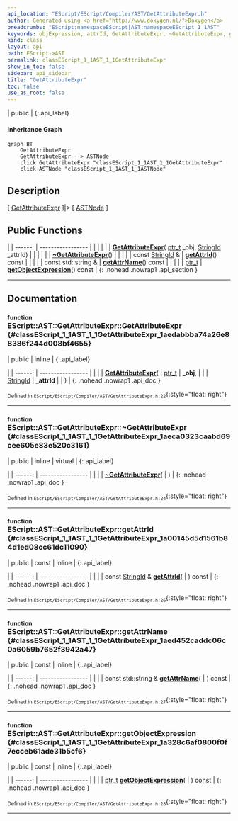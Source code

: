 ```yaml
---
api_location: "EScript/EScript/Compiler/AST/GetAttributeExpr.h"
author: Generated using <a href="http://www.doxygen.nl/">Doxygen</a>
breadcrumbs: "EScript:namespaceEScript|AST:namespaceEScript_1_1AST"
keywords: objExpression, attrId, GetAttributeExpr, ~GetAttributeExpr, getAttrId, getAttrName, getObjectExpression
kind: class
layout: api
path: EScript->AST
permalink: classEScript_1_1AST_1_1GetAttributeExpr
show_in_toc: false
sidebar: api_sidebar
title: "GetAttributeExpr"
toc: false
use_as_root: false
---
```


| public |
{:.api_label}

#### Inheritance Graph

```mermaid
graph BT
	GetAttributeExpr
	GetAttributeExpr --> ASTNode
	click GetAttributeExpr "classEScript_1_1AST_1_1GetAttributeExpr"
	click ASTNode "classEScript_1_1AST_1_1ASTNode"
```

## Description

[ [GetAttributeExpr](classEScript_1_1AST_1_1GetAttributeExpr) ]|> [ [ASTNode](classEScript_1_1AST_1_1ASTNode) ]



## Public Functions

|
| ------: | ----------------- |
|  | |
|  | **[GetAttributeExpr](#classEScript_1_1AST_1_1GetAttributeExpr_1aedabbba74a26e88386f244d008bf4655)**( [ptr_t](classEScript_1_1AST_1_1ASTNode#classEScript_1_1AST_1_1ASTNode_1a3b66b4450e328f61c873204f6e4183a5)  _obj,  [StringId](classEScript_1_1StringId)  _attrId) |
|  | |
|  | **[~GetAttributeExpr](#classEScript_1_1AST_1_1GetAttributeExpr_1aeca0323caabd69cee605e83e520c3161)**() |
|  | |
| const [StringId](classEScript_1_1StringId) & | **[getAttrId](#classEScript_1_1AST_1_1GetAttributeExpr_1a00145d5d1561b84d1ed08cc61dc11090)**() const |
|  | |
| const std::string & | **[getAttrName](#classEScript_1_1AST_1_1GetAttributeExpr_1aed452caddc06c0a6059b7652f3942a47)**() const |
|  | |
| [ptr_t](classEScript_1_1AST_1_1ASTNode#classEScript_1_1AST_1_1ASTNode_1a3b66b4450e328f61c873204f6e4183a5) | **[getObjectExpression](#classEScript_1_1AST_1_1GetAttributeExpr_1a328c6af0800f0f7ecceb61ade31b5cf6)**() const |
{: .nohead .nowrap1 .api_section }


-------------------------------------------------------------------

## Documentation

### <small>function</small><br/> EScript::AST::GetAttributeExpr::GetAttributeExpr {#classEScript_1_1AST_1_1GetAttributeExpr_1aedabbba74a26e88386f244d008bf4655}

| public | inline |
{:.api_label}

|
| ------: | ----------------- |
|  |
|  **[GetAttributeExpr](#classEScript_1_1AST_1_1GetAttributeExpr_1aedabbba74a26e88386f244d008bf4655)**( |  [ptr_t](classEScript_1_1AST_1_1ASTNode#classEScript_1_1AST_1_1ASTNode_1a3b66b4450e328f61c873204f6e4183a5)  | **_obj**, |
| |  [StringId](classEScript_1_1StringId)  | **_attrId** |
|   ) |
{: .nohead .nowrap1 .api_doc }





<sub>Defined in `EScript/EScript/Compiler/AST/GetAttributeExpr.h:22`</sub>{:style="float: right"}

-------------------------------------------------------------------

### <small>function</small><br/> EScript::AST::GetAttributeExpr::~GetAttributeExpr {#classEScript_1_1AST_1_1GetAttributeExpr_1aeca0323caabd69cee605e83e520c3161}

| public | inline | virtual |
{:.api_label}

|
| ------: | ----------------- |
|  |
|  **[~GetAttributeExpr](#classEScript_1_1AST_1_1GetAttributeExpr_1aeca0323caabd69cee605e83e520c3161)**( |  ) |
{: .nohead .nowrap1 .api_doc }





<sub>Defined in `EScript/EScript/Compiler/AST/GetAttributeExpr.h:24`</sub>{:style="float: right"}

-------------------------------------------------------------------

### <small>function</small><br/> EScript::AST::GetAttributeExpr::getAttrId {#classEScript_1_1AST_1_1GetAttributeExpr_1a00145d5d1561b84d1ed08cc61dc11090}

| public | const | inline |
{:.api_label}

|
| ------: | ----------------- |
|  |
| const [StringId](classEScript_1_1StringId) & **[getAttrId](#classEScript_1_1AST_1_1GetAttributeExpr_1a00145d5d1561b84d1ed08cc61dc11090)**( |  ) const |
{: .nohead .nowrap1 .api_doc }





<sub>Defined in `EScript/EScript/Compiler/AST/GetAttributeExpr.h:26`</sub>{:style="float: right"}

-------------------------------------------------------------------

### <small>function</small><br/> EScript::AST::GetAttributeExpr::getAttrName {#classEScript_1_1AST_1_1GetAttributeExpr_1aed452caddc06c0a6059b7652f3942a47}

| public | const | inline |
{:.api_label}

|
| ------: | ----------------- |
|  |
| const std::string & **[getAttrName](#classEScript_1_1AST_1_1GetAttributeExpr_1aed452caddc06c0a6059b7652f3942a47)**( |  ) const |
{: .nohead .nowrap1 .api_doc }





<sub>Defined in `EScript/EScript/Compiler/AST/GetAttributeExpr.h:27`</sub>{:style="float: right"}

-------------------------------------------------------------------

### <small>function</small><br/> EScript::AST::GetAttributeExpr::getObjectExpression {#classEScript_1_1AST_1_1GetAttributeExpr_1a328c6af0800f0f7ecceb61ade31b5cf6}

| public | const | inline |
{:.api_label}

|
| ------: | ----------------- |
|  |
| [ptr_t](classEScript_1_1AST_1_1ASTNode#classEScript_1_1AST_1_1ASTNode_1a3b66b4450e328f61c873204f6e4183a5) **[getObjectExpression](#classEScript_1_1AST_1_1GetAttributeExpr_1a328c6af0800f0f7ecceb61ade31b5cf6)**( |  ) const |
{: .nohead .nowrap1 .api_doc }





<sub>Defined in `EScript/EScript/Compiler/AST/GetAttributeExpr.h:28`</sub>{:style="float: right"}

-------------------------------------------------------------------

